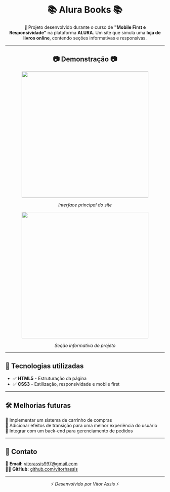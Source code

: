 # <h1 align="center">📚 Alura Books 📚</h1>

<p align="center">
  🚀 Projeto desenvolvido durante o curso de <strong>"Mobile First e Responsividade"</strong> na plataforma <strong>ALURA</strong>.  
  Um site que simula uma <strong>loja de livros online</strong>, contendo seções informativas e responsivas.
</p>

---

<h2 align="center">📷 Demonstração 📷</h2>  

<div align="center">
  <img height="400" src="https://github.com/user-attachments/assets/cb1033ce-569d-4edb-9863-2ac1475e449c" />
  <p><em>Interface principal do site</em></p>
</div>

<div align="center">
  <img height="400" src="https://github.com/user-attachments/assets/2eb26e4b-0179-44e5-b1eb-90f85dbd904f" />
  <p><em>Seção informativa do projeto</em></p>
</div>

---

## 🚀 Tecnologias utilizadas  

- ✅ **HTML5** - Estruturação da página  
- ✅ **CSS3** - Estilização, responsividade e mobile first  

---

## 🛠 Melhorias futuras  

🔹 Implementar um sistema de carrinho de compras  
🔹 Adicionar efeitos de transição para uma melhor experiência do usuário  
🔹 Integrar com um back-end para gerenciamento de pedidos  

---

## 📩 Contato  

📧 **Email:** [vitorassis997@gmail.com](mailto:vitorassis997@gmail.com)  
👨‍💻 **GitHub:** [github.com/vitorhassis](https://github.com/vitorhassis)  

---

<p align="center">⚡ <em>Desenvolvido por Vitor Assis</em> ⚡</p>

